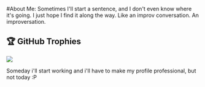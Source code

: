 #About Me:
Sometimes I'll start a sentence, and I don't even know where it's going. I just hope I find it along the way. Like an improv conversation. An improversation.

## 🏆 GitHub Trophies
![](https://github-profile-trophy.vercel.app/?username=ignacioDias&theme=radical&no-frame=false&no-bg=true&margin-w=4)

<!-- Proudly created with GPRM ( https://gprm.itsvg.in ) -->
Someday i'll start working and i'll have to make my profile professional, but not today :P
